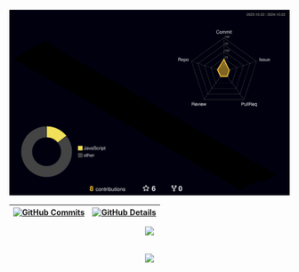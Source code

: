 


  ![Status](./profile-3d-contrib/profile-night-rainbow.svg)
  

  
 | [![GitHub Commits](http://github-profile-summary-cards.vercel.app/api/cards/productive-time?username=rachelkozlowsky&theme=dracula&utcOffset=-3)](https://github.com/vn7n24fzkq/github-profile-summary-cards) | [![GitHub Details](http://github-profile-summary-cards.vercel.app/api/cards/profile-details?username=rachelkozlowsky&theme=dracula)](https://github.com/vn7n24fzkq/github-profile-summary-cards) |  
 | ----------- | ----------- |


 
  <div align="center" >
<a href="https://skillicons.dev"   >
  <img src="https://skillicons.dev/icons?i=aws,java,kotlin,spring,maven,git,github,idea,vscode,docker,kafka,kubernetes,terraform,javascript,typescript,css,html,react,next,nodejs,postman,bootstrap,dynamodb,postgres,grafana,prometheus" />
</a>
  <br />

  </div>

 
##
   <div align="center" >
     <img src="https://github-profile-trophy.vercel.app/?username=rachelkozlowsky&row=1&column=6&theme=dracula&margin-w=15&margin-h=15"/>
  </div>
  
 






 
  
  

  



